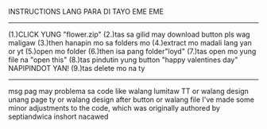 INSTRUCTIONS LANG PARA DI TAYO EME EME
____________________________________________________________
(1.)CLICK YUNG "flower.zip"
(2.)tas sa gilid may download button pls wag maligaw
(3.)then hanapin mo  sa folders mo 
(4.)extract mo madali lang yan or yt 
(5.)open mo folder
(6.)then isa pang folder"loyd"
(7.)tas open mo yung file na "open this"
(8.)tas pindutin yung button "happy valentines day" NAPIPINDOT YAN!
(9.)tas delete mo na ty
____________________________________________________________
msg pag may problema sa code like walang lumitaw TT or walang design unang page ty or walang design after button or walang file
I've made some minor adjustments to the code, which was originally authored by septiandwica inshort nacawed
